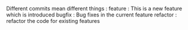 Different commits mean different things : 
feature : This is a new feature which is introduced
bugfix : Bug fixes in the current feature 
refactor : refactor the code for existing features
